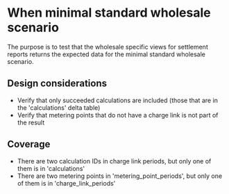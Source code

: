 # When minimal standard wholesale scenario

The purpose is to test that the wholesale specific views for settlement reports returns the expected data for the minimal standard wholesale scenario.

## Design considerations

- Verify that only succeeded calculations are included (those that are in the 'calculations' delta table)
- Verify that metering points that do not have a charge link is not part of the result

## Coverage

- There are two calculation IDs in charge link periods, but only one of them is in 'calculations'
- There are two metering points in 'metering_point_periods', but only one of them is in 'charge_link_periods'
